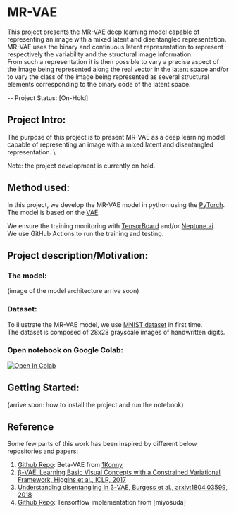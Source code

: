 MR-VAE
==============================

This project presents the MR-VAE deep learning model capable of representing an image with a mixed
latent and disentangled representation. \
MR-VAE uses the binary and continuous latent representation to represent respectively the 
variability and the structural image information. \
From such a representation it is then possible to vary a precise aspect of the image being
represented along the real vector in the latent space and/or to vary the class of the image 
being represented as several structural elements corresponding to the binary 
code of the latent space.

-- Project Status: [On-Hold]

## Project Intro:

The purpose of this project is to present MR-VAE as a deep learning model capable of representing 
an image with a mixed latent and disentangled representation. \

Note: the project development is currently on hold.

## Method used:

In this project, we develop the MR-VAE model in python using the [PyTorch](https://pytorch.org/). \
The model is based on the [VAE](https://arxiv.org/abs/1312.6114).

We ensure the training monitoring with [TensorBoard](https://www.tensorflow.org/tensorboard) and/or [Neptune.ai](https://neptune.ai/). \
We use GitHub Actions to run the training and testing.

## Project description/Motivation:

### The model:

(image of the model architecture arrive soon)

### Dataset:

To illustrate the MR-VAE model, we use [MNIST dataset](http://yann.lecun.com/exdb/mnist/) in first time. \
The dataset is composed of 28x28 grayscale images of handwritten digits.

### Open notebook on Google Colab:

[![Open In Colab](https://colab.research.google.com/assets/colab-badge.svg)]()

## Getting Started:

(arrive soon: how to install the project and run the notebook)


## Reference
Some few parts of this work has been inspired by different below repositories and papers:

1. [Github Repo]: Beta-VAE from [1Konny]
2. [β-VAE: Learning Basic Visual Concepts with a Constrained Variational Framework, Higgins et al., ICLR, 2017]
3. [Understanding disentangling in β-VAE, Burgess et al., arxiv:1804.03599, 2018]
4. [Github Repo]: Tensorflow implementation from [miyosuda]

[1Konny]: https://github.com/1Konny
[β-VAE: Learning Basic Visual Concepts with a Constrained Variational Framework, Higgins et al., ICLR, 2017]: https://openreview.net/pdf?id=Sy2fzU9gl
[Understanding disentangling in β-VAE, Burgess et al., arxiv:1804.03599, 2018]: http://arxiv.org/abs/1804.03599
[same with here]: https://github.com/1Konny/FactorVAE
[Github Repo]: https://github.com/miyosuda/disentangled_vae